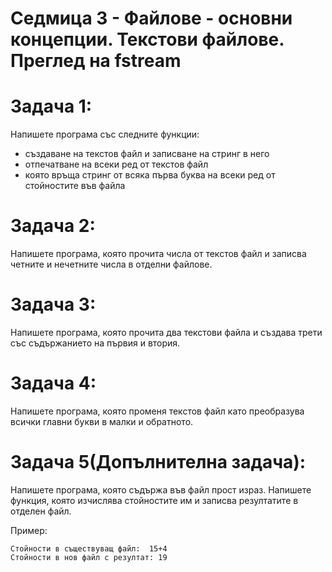 # Седмица 3 - Файлове - основни концепции. Текстови файлове. Преглед на fstream

Задача 1:
=
Напишете програма със следните функции:
- създаване на текстов файл и записване на стринг в него
- отпечатване на всеки ред от текстов файл
- която връща стринг от всяка първа буква на всеки ред от стойностите във файла

Задача 2:
=
Напишете програма, която прочита числа от текстов файл и записва четните и нечетните числа в отделни файлове.

Задача 3:
=
Напишете програма, която прочита два текстови файла и създава трети със съдържанието на първия и втория.

Задача 4:
=
Напишете програма, която променя текстов файл като преобразува всички главни букви в малки и обратното.

Задача 5(Допълнителна задача):
=
Напишете програма, която съдържа във файл прост израз. Напишете функция, която изчислява стойностите им и записва резултатите в отделен файл.

Пример:
```
Стойности в съществуващ файл:  15+4
Стойности в нов файл с резултат: 19
```

